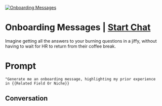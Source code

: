 
[![Onboarding Messages](https://flow-prompt-covers.s3.us-west-1.amazonaws.com/icon/Minimalist/i13.png)](https://gptcall.net/chat.html?data=%7B%22contact%22%3A%7B%22id%22%3A%22svX5Co5KKJGxOQY57FvOU%22%2C%22flow%22%3Atrue%7D%7D)
# Onboarding Messages | [Start Chat](https://gptcall.net/chat.html?data=%7B%22contact%22%3A%7B%22id%22%3A%22svX5Co5KKJGxOQY57FvOU%22%2C%22flow%22%3Atrue%7D%7D)
Imagine getting all the answers to your burning questions in a jiffy, without having to wait for HR to return from their coffee break.

# Prompt

```
"Generate me an onboarding message, highlighting my prior experience in {{Related Field Or Niche}}
```

## Conversation




